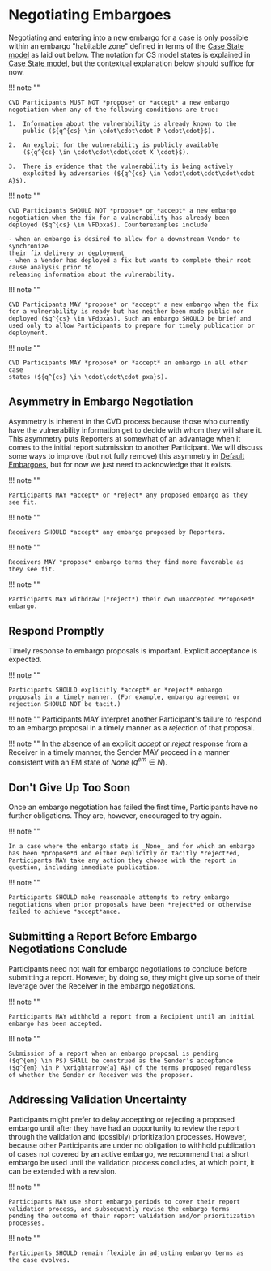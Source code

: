 # Negotiating Embargoes

Negotiating and entering into a new embargo for a case is only possible
within an embargo "habitable zone" defined in terms of the
[Case State model](../cs/index.md) as laid out below. The notation for CS model states is explained in
[Case State model](../cs/index.md), but the contextual explanation below should
suffice for now.

!!! note ""

    CVD Participants MUST NOT *propose* or *accept* a new embargo
    negotiation when any of the following conditions are true:

    1.  Information about the vulnerability is already known to the
        public (${q^{cs} \in \cdot\cdot\cdot P \cdot\cdot}$).

    2.  An exploit for the vulnerability is publicly available
        (${q^{cs} \in \cdot\cdot\cdot\cdot X \cdot}$).

    3.  There is evidence that the vulnerability is being actively
        exploited by adversaries (${q^{cs} \in \cdot\cdot\cdot\cdot\cdot A}$).

!!! note ""

    CVD Participants SHOULD NOT *propose* or *accept* a new embargo
    negotiation when the fix for a vulnerability has already been
    deployed ($q^{cs} \in VFDpxa$). Counterexamples include

    - when an embargo is desired to allow for a downstream Vendor to synchronize
    their fix delivery or deployment
    - when a Vendor has deployed a fix but wants to complete their root cause analysis prior to
    releasing information about the vulnerability.
 
!!! note ""

    CVD Participants MAY *propose* or *accept* a new embargo when the fix
    for a vulnerability is ready but has neither been made public nor
    deployed ($q^{cs} \in VFdpxa$). Such an embargo SHOULD be brief and
    used only to allow Participants to prepare for timely publication or
    deployment.

!!! note ""

    CVD Participants MAY *propose* or *accept* an embargo in all other case
    states (${q^{cs} \in \cdot\cdot\cdot pxa}$).


## Asymmetry in Embargo Negotiation

Asymmetry is inherent in the CVD process because those who currently have
the vulnerability information get to decide with whom they will share it.
This asymmetry puts Reporters at somewhat of an advantage when it comes
to the initial report submission to another Participant. We will discuss
some ways to improve (but not fully remove) this asymmetry in
[Default Embargoes](#default-embargoes), but for now we just need to
acknowledge that it exists.

!!! note ""  
    
    Participants MAY *accept* or *reject* any proposed embargo as they
    see fit.

!!! note ""  
 
    Receivers SHOULD *accept* any embargo proposed by Reporters.

!!! note ""  

    Receivers MAY *propose* embargo terms they find more favorable as
    they see fit.

!!! note ""  
   
    Participants MAY withdraw (*reject*) their own unaccepted *Proposed*
    embargo.

## Respond Promptly

Timely response to embargo proposals is important. Explicit acceptance
is expected.

!!! note ""

    Participants SHOULD explicitly *accept* or *reject* embargo
    proposals in a timely manner. (For example, embargo agreement or
    rejection SHOULD NOT be tacit.)

!!! note ""
    Participants MAY interpret another Participant's failure to respond
    to an embargo proposal in a timely manner as a *reject*ion of that
    proposal.

!!! note ""
    In the absence of an explicit *accept* or *reject* response from a
    Receiver in a timely manner, the Sender MAY proceed in a manner
    consistent with an EM state of _None_ ($q^{em} \in N$).

## Don't Give Up Too Soon

Once an embargo negotiation has failed the first time, Participants have
no further obligations. They are, however, encouraged to try again.

!!! note ""  

    In a case where the embargo state is _None_ and for which an embargo
    has been *propose*d and either explicitly or tacitly *reject*ed,
    Participants MAY take any action they choose with the report in
    question, including immediate publication.

!!! note ""  

    Participants SHOULD make reasonable attempts to retry embargo
    negotiations when prior proposals have been *reject*ed or otherwise
    failed to achieve *accept*ance.

## Submitting a Report Before Embargo Negotiations Conclude

Participants need not wait for embargo negotiations to conclude before
submitting a report. However, by doing so, they might give up some of
their leverage over the Receiver in the embargo negotiations.

!!! note ""  

    Participants MAY withhold a report from a Recipient until an initial
    embargo has been accepted.

!!! note ""  

    Submission of a report when an embargo proposal is pending
    ($q^{em} \in P$) SHALL be construed as the Sender's acceptance
    ($q^{em} \in P \xrightarrow{a} A$) of the terms proposed regardless
    of whether the Sender or Receiver was the proposer.

## Addressing Validation Uncertainty

Participants might prefer to delay accepting or rejecting a proposed
embargo until after they have had an opportunity to review the report
through the validation and (possibly) prioritization processes. However,
because other Participants are under no obligation to withhold
publication of cases not covered by an active embargo, we recommend that
a short embargo be used until the validation process concludes, at which
point, it can be extended with a revision.

!!! note ""

    Participants MAY use short embargo periods to cover their report
    validation process, and subsequently revise the embargo terms
    pending the outcome of their report validation and/or prioritization
    processes.

!!! note ""  

    Participants SHOULD remain flexible in adjusting embargo terms as
    the case evolves.

